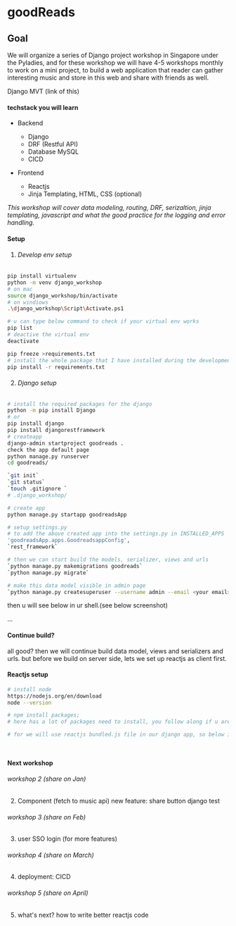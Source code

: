 # goodReads

## Goal
<p>We will organize a series of Django project workshop in Singapore under the Pyladies, and for these workshop we will have 4-5 workshops monthly to work on a mini project, to build a web application that reader can gather interesting music and store in this web and share with friends as well.</p>

Django MVT (link of this)

####  techstack you will learn
- Backend 
  - Django 
  - DRF (Restful API)
  - Database MySQL 
  - CICD 

- Frontend 
  - Reactjs
  - Jinja Templating, HTML, CSS (optional)

<i>This workshop will cover data modeling, routing, DRF, serizaltion, jinja templating, javascript and what the good practice for the logging and error handling. </i>


#### Setup
1. ###### Develop env setup 
```bash
pip install virtualenv
python -m venv django_workshop
# on mac 
source django_workshop/bin/activate
# on windiows
.\django_workshop\Script\Activate.ps1

# u can type below command to check if your virtual env works
pip list  
# deactive the virtual env
deactivate

pip freeze >requirements.txt
# install the whole package that I have installed during the development
pip install -r requirements.txt
```

2. ###### Django setup 
```bash 
# install the required packages for the django
python -m pip install Django 
# or 
pip install django
pip install djangorestframework
# createapp 
django-admin startproject goodreads .
check the app default page 
python manage.py runserver
cd goodreads/

`git init`
`git status`
`touch .gitignore `
# .django_workshop/ 

# create app 
python manage.py startapp goodreadsApp

# setup settings.py 
# to add the above created app into the settings.py in INSTALLED_APPS
'goodreadsApp.apps.GoodreadsappConfig', 
`rest_framework`

# then we can start build the models, serializer, views and urls
`python manage.py makemigrations goodreads`
`python manage.py migrate`

# make this data model visible in admin page 
`python manage.py createsuperuser --username admin --email <your email>`
```
<p> then u will see below in ur shell.(see below screenshot)</p>
... 


#### Continue build? 
all good? then we will continue build data model, views and serializers and urls. but before we build on server side, lets we set up reactjs as client first. 

#### Reactjs setup 
```bash 
# install node 
https://nodejs.org/en/download 
node --version 

# npm install packages; 
# here has a lot of packages need to install, you follow along if u are new to reactjs, but we will explain it when we use later. 

# for we will use reactjs bundled.js file in our django app, so below is our setup; 




```

#### Next workshop
###### workshop 2 (share on Jan)
2. Component (fetch to music api)
new feature: share button 
django test 

###### workshop 3 (share on Feb)
3. user SSO login (for more features)

###### workshop 4 (share on March)
4. deployment: CICD

###### workshop 5 (share on April)
5. what's next?
how to write better reactjs code